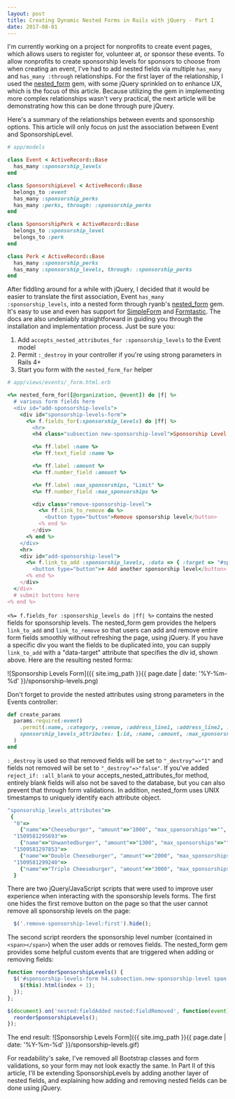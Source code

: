 ```yaml
---
layout: post
title: Creating Dynamic Nested Forms in Rails with jQuery - Part I
date: 2017-08-01
---
```


I'm currently working on a project for nonprofits to create event pages, which allows users to register for, volunteer at, or sponsor these events. To allow nonprofits to create sponsorship levels for sponsors to choose from when creating an event, I've had to add nested fields via multiple `has_many` and `has_many :through` relationships. For the first layer of the relationship, I used the [nested_form](https://github.com/ryanb/nested_form) gem, with some jQuery sprinkled on to enhance UX, which is the focus of this article. Because utilizing the gem in implementing more complex relationships wasn't very practical, the next article will be demonstrating how this can be done through pure jQuery.

Here's a summary of the relationships between events and sponsorship options. This article will only focus on just the association between Event and SponsorshipLevel.

```ruby
# app/models

class Event < ActiveRecord::Base
  has_many :sponsorship_levels
end

class SponsorshipLevel < ActiveRecord::Base
  belongs_to :event
  has_many :sponsorship_perks
  has_many :perks, through: :sponsorship_perks
end

class SponsorshipPerk < ActiveRecord::Base
  belongs_to :sponsorship_level
  belongs_to :perk
end

class Perk < ActiveRecord::Base
  has_many :sponsorship_perks
  has_many :sponsorship_levels, through: :sponsorship_perks
end
```

After fiddling around for a while with jQuery, I decided that it would be easier to translate the first association, Event `has_many :sponsorship_levels`, into a nested form through ryanb's [nested_form](https://github.com/ryanb/nested_form) gem. It's easy to use and even has support for [SimpleForm](https://github.com/plataformatec/simple_form) and [Formtastic](https://github.com/justinfrench/formtastic). The docs are also undeniably straightforward in guiding you through the installation and implementation process. Just be sure you:
1. Add `accepts_nested_attributes_for :sponsorship_levels` to the Event model
2. Permit `:_destroy` in your controller if you're using strong parameters in Rails 4+
3. Start you form with the `nested_form_for` helper

```ruby
# app/views/events/_form.html.erb

<%= nested_form_for([@organization, @event]) do |f| %>
  # various form fields here
  <div id="add-sponsorship-levels">
    <div id="sponsorship-levels-form">
      <%= f.fields_for(:sponsorship_levels) do |ff| %>
        <hr>
        <h4 class="subsection new-sponsorship-level">Sponsorship Level <span>1</span></h4>

        <%= ff.label :name %>
        <%= ff.text_field :name %>

        <%= ff.label :amount %>
        <%= ff.number_field :amount %>

        <%= ff.label :max_sponsorships, "Limit" %>
        <%= ff.number_field :max_sponsorships %>

        <div class="remove-sponsorship-level">
          <%= ff.link_to_remove do %>
  	        <button type="button">Remove sponsorship level</button>
          <% end %>
        </div>
      <% end %>
    </div>
    <hr>
    <div id="add-sponsorship-level">
      <%= f.link_to_add :sponsorship_levels, :data => { :target => "#sponsorship-levels-form" } do %>
        <button type="button">+ Add another sponsorship level</button>
      <% end %>
    </div>
  </div>
  # submit buttons here
<% end %>
```

`<%= f.fields_for :sponsorship_levels do |ff| %>` contains the nested fields for sponsorship levels. The nested_form gem provides the helpers `link_to_add` and `link_to_remove` so that users can add and remove entire form fields smoothly without refreshing the page, using jQuery. If you have a specific div you want the fields to be duplicated into, you can supply `link_to_add` with a "data-target" attribute that specifies the div id, shown above. Here are the resulting nested forms:

![Sponsorship Levels Form]({{ site.img_path }}{{ page.date | date: '%Y-%m-%d' }}/sponsorship-levels.png)

Don't forget to provide the nested attributes using strong parameters in the Events controller:

```ruby
def create_params
  params.require(:event)
    .permit(:name, :category, :venue, :address_line1, :address_line2, :city, :state, :zipcode, :country, :organization_id, :start_date, :end_date, :cost, :dress_code, :description, :thank_you_message, :notes, :start_time, :end_time, :time_zone, :cover, :online, :web_address, :max_attendees, :volunteers, :max_volunteers,
    sponsorship_levels_attributes: [:id, :name, :amount, :max_sponsorships, :corporate_only, :individual_only, :event_id, :_destroy]
  )
end
```

`:_destroy` is used so that removed fields will be set to `"_destroy"=>"1"` and fields not removed will be set to `"_destroy"=>"false"`. If you've added `reject_if: :all_blank` to your accepts_nested_attributes_for method, entirely blank fields will also not be saved to the database, but you can also prevent that through form validations. In addition, nested_form uses UNIX timestamps to uniquely identify each attribute object.

```ruby
"sponsorship_levels_attributes"=>
 {
  "0"=>
    {"name"=>"Cheeseburger", "amount"=>"1000", "max_sponsorships"=>"", "_destroy"=>"false"},
  "1509581295693"=>
    {"name"=>"Unwantedburger", "amount"=>"1300", "max_sponsorships"=>"", "_destroy"=>"1"},
  "1509581297853"=>
    {"name"=>"Double Cheeseburger", "amount"=>"2000", "max_sponsorships"=>"", "_destroy"=>"false"},
  "1509581299240"=>
    {"name"=>"Triple Cheeseburger", "amount"=>"3000", "max_sponsorships"=>"", "_destroy"=>"false"}
  }
```

There are two jQuery/JavaScript scripts that were used to improve user experience when interacting with the sponsorship levels forms. The first one hides the first remove button on the page so that the user cannot remove all sponsorship levels on the page:

```javascript
  $('.remove-sponsorship-level:first').hide();
```

The second script reorders the sponsorship level number (contained in `<span></span>`) when the user adds or removes fields. The nested_form gem provides some helpful custom events that are triggered when adding or removing fields:

```javascript
function reorderSponsorshipLevels() {
  $('#sponsorship-levels-form h4.subsection.new-sponsorship-level span:visible').each(function(index) {
    $(this).html(index + 1);
  });
};

$(document).on('nested:fieldAdded nested:fieldRemoved', function(event){
  reorderSponsorshipLevels();
});
```

The end result:
![Sponsorship Levels Form]({{ site.img_path }}{{ page.date | date: '%Y-%m-%d' }}/sponsorship-levels.gif)

For readability's sake, I've removed all Bootstrap classes and form validations, so your form may not look exactly the same. In Part II of this article, I'll be extending SponsorshipLevels by adding another layer of nested fields, and explaining how adding and removing nested fields can be done using jQuery.
